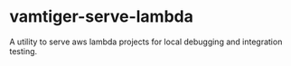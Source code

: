 # vamtiger-serve-lambda
A utility to serve aws lambda projects for local debugging and integration testing.
